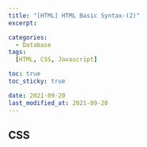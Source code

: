 ```yaml
---
title: "[HTML] HTML Basic Syntax-(2)"
excerpt:

categories:
  - Database
tags:
  [HTML, CSS, Javascript]

toc: true
toc_sticky: true

date: 2021-09-20
last_modified_at: 2021-09-20
---
```




## 

## CSS

